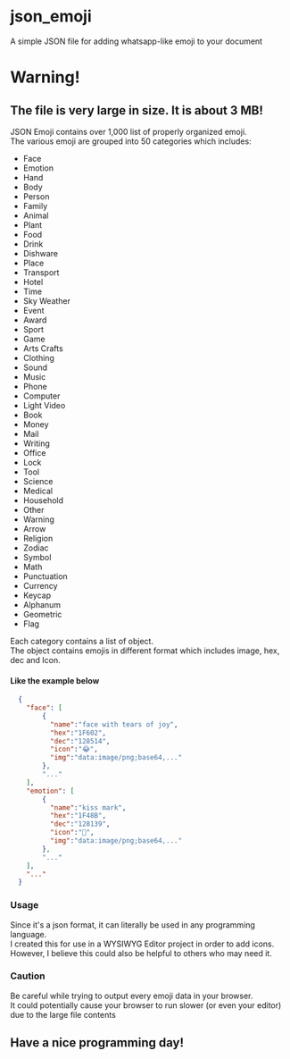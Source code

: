 # json_emoji
A simple JSON file for adding whatsapp-like emoji to your document

# Warning!
## The file is very large in size. It is about 3 MB!

JSON Emoji contains over 1,000 list of properly organized emoji.\
The various emoji are grouped into 50 categories which includes:
  
- Face
- Emotion
- Hand
- Body
- Person
- Family
- Animal
- Plant
- Food
- Drink
- Dishware
- Place
- Transport
- Hotel
- Time
- Sky Weather
- Event
- Award
- Sport
- Game
- Arts Crafts
- Clothing
- Sound
- Music
- Phone
- Computer
- Light Video
- Book
- Money
- Mail
- Writing
- Office
- Lock
- Tool
- Science
- Medical
- Household
- Other
- Warning
- Arrow
- Religion
- Zodiac
- Symbol
- Math
- Punctuation
- Currency
- Keycap
- Alphanum
- Geometric
- Flag

Each category contains a list of object.\
The object contains emojis in different format which includes image, hex, dec and Icon.

#### Like the example below

```json
  {
    "face": [
        {
          "name":"face with tears of joy",
          "hex":"1F602",
          "dec":"128514",
          "icon":"😂",
          "img":"data:image/png;base64,..."
        },
        "..."
    ],
    "emotion": [
        {
          "name":"kiss mark",
          "hex":"1F48B",
          "dec":"128139",
          "icon":"💋",
          "img":"data:image/png;base64,..."
        },
        "..."
    ],
    "..."
  }
```

### Usage

Since it's a json format,  it can literally be used in any programming language.\
I created this for use in a WYSIWYG Editor project in order to add icons.\
However, I believe this could also be helpful to others who may need it.

### Caution

Be careful while trying to output every emoji data in your browser.\
It could potentially cause your browser to run slower (or even your editor) due to the large file contents

## Have a nice programming day!
